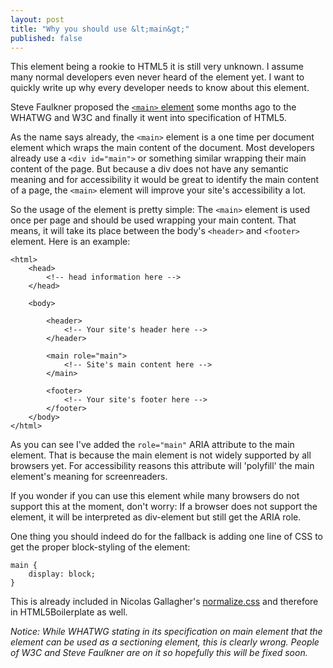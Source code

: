 ```yaml
---
layout: post
title: "Why you should use &lt;main&gt;"
published: false
---
```


This element being a rookie to HTML5 it is still very unknown. I  assume many normal developers even never heard of the element yet. I want to quickly write up why every developer needs to know about this element.

Steve Faulkner proposed the [`<main>` element](http://www.w3.org/html/wg/drafts/html/master/grouping-content.html#the-main-element) some months ago to the WHATWG and W3C and finally it went into specification of HTML5.

As the name says already, the `<main>` element is a one time per document element which wraps the main content of the document. Most developers already use a `<div id="main">` or something similar wrapping their main content of the page. But because a div does not have any semantic meaning and for accessibility it would be great to identify the main content of a page, the `<main>` element will improve your site's accessibility a lot.

So the usage of the element is pretty simple:
The `<main>` element is used once per page and should be used wrapping your main content. That means, it will take its place between the body's `<header>` and `<footer>` element. Here is an example:

	<html>
		<head>
			<!-- head information here -->
		</head>

		<body>

			<header>
				<!-- Your site's header here -->
			</header>

			<main role="main">
				<!-- Site's main content here -->
			</main>

			<footer>
				<!-- Your site's footer here -->
			</footer>
		</body>
	</html>

As you can see I've added the `role="main"` ARIA attribute to the main element. That is because the main element is not widely supported by all browsers yet. For accessibility reasons this attribute will 'polyfill' the main element's meaning for screenreaders.

If you wonder if you can use this element while many browsers do not support this at the moment, don't worry: If a browser does not support the element, it will be interpreted as div-element but still get the ARIA role.

One thing you should indeed do for the fallback is adding one line of CSS to get the proper block-styling of the element:

<pre><code class="language-css">main {
	display: block;
}
</code></pre>

This is already included in Nicolas Gallagher's [normalize.css](https://github.com/necolas/normalize.css/) and therefore in HTML5Boilerplate as well.

_Notice: While WHATWG stating in its specification on main element that the element can be used as a sectioning element, this is clearly wrong. People of W3C and Steve Faulkner are on it so hopefully this will be fixed soon._